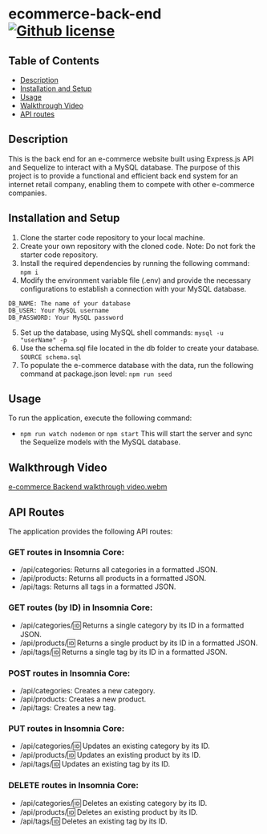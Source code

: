# ecommerce-back-end    [![Github license](https://img.shields.io/badge/license-MIT-blue.svg)](https://opensource.org/licenses/MIT)

## Table of Contents
* [Description](#description)
* [Installation and Setup](#installationandsetup)
* [Usage](#usage)
* [Walkthrough Video](#walkthroughvideo)  
* [API routes](#apiroutes)

## Description
This is the back end for an e-commerce website built using Express.js API and Sequelize to interact with a MySQL database. 
The purpose of this project is to provide a functional and efficient back end system for an internet retail company, enabling them to compete with other e-commerce companies.

## Installation and Setup
1. Clone the starter code repository to your local machine.
2. Create your own repository with the cloned code. Note: Do not fork the starter code repository.
3. Install the required dependencies by running the following command:
```npm i```
4. Modify the environment variable file (.env) and provide the necessary configurations to establish a connection with your MySQL database.
```
DB_NAME: The name of your database
DB_USER: Your MySQL username
DB_PASSWORD: Your MySQL password
```
5. Set up the database, using MySQL shell commands: 
```mysql -u "userName" -p```
6. Use the schema.sql file located in the db folder to create your database.
```SOURCE schema.sql```
7. To populate the e-commerce database with the data, run the following command at package.json level:
```npm run seed```

## Usage
To run the application, execute the following command:
- `npm run watch nodemon` or `npm start` 
This will start the server and sync the Sequelize models with the MySQL database.

## Walkthrough Video
[e-commerce Backend walkthrough video.webm](https://github.com/JessFarron/ecommerce-back-end/assets/126412050/15e440ec-1422-4266-a7f2-00876cf7e50c)

## API Routes
The application provides the following API routes:

### GET routes in Insomnia Core:
- /api/categories: Returns all categories in a formatted JSON.
- /api/products: Returns all products in a formatted JSON.
- /api/tags: Returns all tags in a formatted JSON.

### GET routes (by ID) in Insomnia Core:
- /api/categories/:id: Returns a single category by its ID in a formatted JSON.
- /api/products/:id: Returns a single product by its ID in a formatted JSON.
- /api/tags/:id: Returns a single tag by its ID in a formatted JSON.

### POST routes in Insomnia Core:
- /api/categories: Creates a new category.
- /api/products: Creates a new product.
- /api/tags: Creates a new tag.

### PUT routes in Insomnia Core:
- /api/categories/:id: Updates an existing category by its ID.
- /api/products/:id: Updates an existing product by its ID.
- /api/tags/:id: Updates an existing tag by its ID.

### DELETE routes in Insomnia Core:
- /api/categories/:id: Deletes an existing category by its ID.
- /api/products/:id: Deletes an existing product by its ID.
- /api/tags/:id: Deletes an existing tag by its ID.
